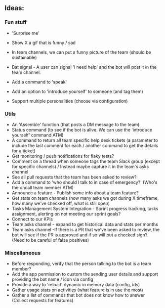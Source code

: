 ## Ideas:

### Fun stuff

* 'Surprise me'
* Show X a gif that is funny / sad
* In team channels, we can put a funny picture of the team (should be sustainable)

* Bat signal - A user can signal 'I need help' and the bot will post it in the team channel.
* Add a command to 'speak'

* Add an option to 'introduce yourself' to someone (and tag them)
* Support multiple personalities (choose via configuration)

### Utils

* An 'Assemble' function (that posts a DM message to the team)
* Status command (to see if the bot is alive. We can use the 'introduce yourself' command ATM)
* A command to return all team specific help desk tickets (a parameter to include the last comment for each / another
  command to get the details for a ticket)
* Get monitoring / push notifications for flaky tests?
* Comment on a thread when someone tags the team Slack group (except for specific channels) / Instead maybe capture it
  in the team's asks channel
* See all pull requests that the team has been asked to review?
* Add a command to 'who should I talk to in case of emergency?' (Who's the oncall team member ATM)
* Announce a feature - Publish some info about a team feature?
* Get stats on team channels (how many asks we got during X timeframe, how many we've checked off, what is still open)
* Tasks Management System Integration - Sprint progress tracking, tasks assignment, alerting on not meeting our sprint
  goals?
* Connect to our KPIs
* Team asks channel - expand to get historical data and stats per months
* Team asks channel -If there is a PR that we've been asked to review, the bot will see if the PR is approved and if so
  will put a checked sign? (Need to be careful of false positives)

### Miscellaneous

* Before responding, verify that the person talking to the bot is a team member?
* Add the app permission to custom the sending user details and support providing the bot name / icon via config
* Provide a way to 'reload' dynamic in memory data (config, ids)
* Gather usage stats on activities (what feature is in use the most)
* Gather a list of commands that bot does not know how to answer (Collect requests for features)